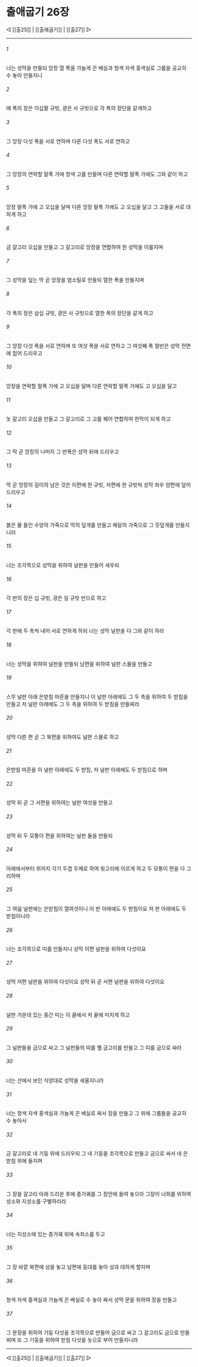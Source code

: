 # 출애굽기 26장

◁ [[출25]] | [[출애굽기]] | [[출27]] ▷
***

###### 1
너는 성막을 만들되 앙장 열 폭을 가늘게 꼰 베실과 청색 자색 홍색실로 그룹을 공교히 수 놓아 만들지니

###### 2
매 폭의 장은 이십팔 규빗, 광은 사 규빗으로 각 폭의 장단을 같게하고

###### 3
그 앙장 다섯 폭을 서로 연하며 다른 다섯 폭도 서로 연하고

###### 4
그 앙장의 연락할 말폭 가에 청색 고를 만들며 다른 연락할 말폭 가에도 그와 같이 하고

###### 5
앙장 말폭 가에 고 오십을 달며 다른 앙장 말폭 가에도 고 오십을 달고 그 고들을 서로 대하게 하고

###### 6
금 갈고리 오십을 만들고 그 갈고리로 앙장을 연합하여 한 성막을 이룰지며

###### 7
그 성막을 덮는 막 곧 앙장을 염소털로 만들되 열한 폭을 만들지며

###### 8
각 폭의 장은 삼십 규빗, 광은 사 규빗으로 열한 폭의 장단을 같게 하고

###### 9
그 앙장 다섯 폭을 서로 연하며 또 여섯 폭을 서로 연하고 그 여섯째 폭 절반은 성막 전면에 접어 드리우고

###### 10
앙장을 연락할 말폭 가에 고 오십을 달며 다른 연락할 말폭 가에도 고 오십을 달고

###### 11
놋 갈고리 오십을 만들고 그 갈고리로 그 고를 꿰어 연합하여 한막이 되게 하고

###### 12
그 막 곧 앙장의 나머지 그 반폭은 성막 뒤에 드리우고

###### 13
막 곧 앙장의 길이의 남은 것은 이편에 한 규빗, 저편에 한 규빗씩 성막 좌우 양편에 덮어 드리우고

###### 14
붉은 물 들인 수양의 가죽으로 막의 덮개를 만들고 해달의 가죽으로 그 웃덮개를 만들지니라

###### 15
너는 조각목으로 성막을 위하여 널판을 만들어 세우되

###### 16
각 판의 장은 십 규빗, 광은 일 규빗 반으로 하고

###### 17
각 판에 두 촉씩 내어 서로 연하게 하되 너는 성막 널판을 다 그와 같이 하라

###### 18
너는 성막을 위하여 널판을 만들되 남편을 위하여 널판 스물을 만들고

###### 19
스무 널판 아래 은받침 마흔을 만들지니 이 널판 아래에도 그 두 촉을 위하여 두 받침을 만들고 저 널판 아래에도 그 두 촉을 위하여 두 받침을 만들찌라

###### 20
성막 다른 편 곧 그 북편을 위하여도 널판 스물로 하고

###### 21
은받침 마흔을 이 널판 아래에도 두 받침, 저 널판 아래에도 두 받침으로 하며

###### 22
성막 뒤 곧 그 서편을 위하여는 널판 여섯을 만들고

###### 23
성막 뒤 두 모퉁이 편을 위하여는 널판 둘을 만들되

###### 24
아래에서부터 위까지 각기 두겹 두께로 하여 윗고리에 이르게 하고 두 모퉁이 편을 다 그리하며

###### 25
그 여덞 널판에는 은받침이 열여섯이니 이 판 아래에도 두 받침이요 저 판 아래에도 두 받침이니라

###### 26
너는 조각목으로 띠를 만들지니 성막 이편 널판을 위하여 다섯이요

###### 27
성막 저편 널판을 위하여 다섯이요 성막 뒤 곧 서편 널판을 위하여 다섯이요

###### 28
널판 가운데 있는 중간 띠는 이 끝에서 저 끝에 미치게 하고

###### 29
그 널판들을 금으로 싸고 그 널판들의 띠를 꿸 금고리를 만들고 그 띠를 금으로 싸라

###### 30
너는 산에서 보인 식양대로 성막을 세울지니라

###### 31
너는 청색 자색 홍색실과 가늘게 꼰 베실로 짜서 장을 만들고 그 위에 그룹들을 공교히 수 놓아서

###### 32
금 갈고리로 네 기둥 위에 드리우되 그 네 기둥을 조각목으로 만들고 금으로 싸서 네 은받침 위에 둘지며

###### 33
그 장을 갈고리 아래 드리운 후에 증거궤를 그 장안에 들여 놓으라 그장이 너희를 위하여 성소와 지성소를 구별하리라

###### 34
너는 지성소에 있는 증거궤 위에 속죄소를 두고

###### 35
그 장 바깥 북편에 상을 놓고 남편에 등대를 놓아 상과 대하게 할지며

###### 36
청색 자색 홍색실과 가늘게 꼰 베실로 수 놓아 짜서 성막 문을 위하여 장을 만들고

###### 37
그 문장을 위하여 기둥 다섯을 조각목으로 만들어 금으로 싸고 그 갈고리도 금으로 만들찌며 또 그 기둥을 위하여 받침 다섯을 놋으로 부어 만들지니라

***
◁ [[출25]] | [[출애굽기]] | [[출27]] ▷